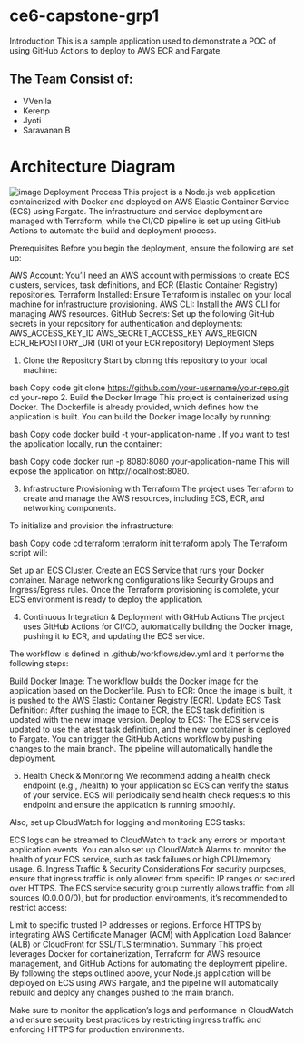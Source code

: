 # ce6-capstone-grp1
Introduction
This is a sample application used to demonstrate a POC of using GitHub Actions to deploy to AWS ECR and Fargate.
## The Team Consist of:
- VVenila
- Kerenp
- Jyoti
- Saravanan.B

# Architecture Diagram

![image](https://github.com/user-attachments/assets/ac446041-38a4-4615-a08f-5942960dacdc)
Deployment Process
This project is a Node.js web application containerized with Docker and deployed on AWS Elastic Container Service (ECS) using Fargate. The infrastructure and service deployment are managed with Terraform, while the CI/CD pipeline is set up using GitHub Actions to automate the build and deployment process.

Prerequisites
Before you begin the deployment, ensure the following are set up:

AWS Account: You’ll need an AWS account with permissions to create ECS clusters, services, task definitions, and ECR (Elastic Container Registry) repositories.
Terraform Installed: Ensure Terraform is installed on your local machine for infrastructure provisioning.
AWS CLI: Install the AWS CLI for managing AWS resources.
GitHub Secrets: Set up the following GitHub secrets in your repository for authentication and deployments:
AWS_ACCESS_KEY_ID
AWS_SECRET_ACCESS_KEY
AWS_REGION
ECR_REPOSITORY_URI (URI of your ECR repository)
Deployment Steps
1. Clone the Repository
Start by cloning this repository to your local machine:

bash
Copy code
git clone https://github.com/your-username/your-repo.git
cd your-repo
2. Build the Docker Image
This project is containerized using Docker. The Dockerfile is already provided, which defines how the application is built. You can build the Docker image locally by running:

bash
Copy code
docker build -t your-application-name .
If you want to test the application locally, run the container:

bash
Copy code
docker run -p 8080:8080 your-application-name
This will expose the application on http://localhost:8080.

3. Infrastructure Provisioning with Terraform
The project uses Terraform to create and manage the AWS resources, including ECS, ECR, and networking components.

To initialize and provision the infrastructure:

bash
Copy code
cd terraform
terraform init
terraform apply
The Terraform script will:

Set up an ECS Cluster.
Create an ECS Service that runs your Docker container.
Manage networking configurations like Security Groups and Ingress/Egress rules.
Once the Terraform provisioning is complete, your ECS environment is ready to deploy the application.

4. Continuous Integration & Deployment with GitHub Actions
The project uses GitHub Actions for CI/CD, automatically building the Docker image, pushing it to ECR, and updating the ECS service.

The workflow is defined in .github/workflows/dev.yml and it performs the following steps:

Build Docker Image:
The workflow builds the Docker image for the application based on the Dockerfile.
Push to ECR:
Once the image is built, it is pushed to the AWS Elastic Container Registry (ECR).
Update ECS Task Definition:
After pushing the image to ECR, the ECS task definition is updated with the new image version.
Deploy to ECS:
The ECS service is updated to use the latest task definition, and the new container is deployed to Fargate.
You can trigger the GitHub Actions workflow by pushing changes to the main branch. The pipeline will automatically handle the deployment.

5. Health Check & Monitoring
We recommend adding a health check endpoint (e.g., /health) to your application so ECS can verify the status of your service. ECS will periodically send health check requests to this endpoint and ensure the application is running smoothly.

Also, set up CloudWatch for logging and monitoring ECS tasks:

ECS logs can be streamed to CloudWatch to track any errors or important application events.
You can also set up CloudWatch Alarms to monitor the health of your ECS service, such as task failures or high CPU/memory usage.
6. Ingress Traffic & Security Considerations
For security purposes, ensure that ingress traffic is only allowed from specific IP ranges or secured over HTTPS. The ECS service security group currently allows traffic from all sources (0.0.0.0/0), but for production environments, it’s recommended to restrict access:

Limit to specific trusted IP addresses or regions.
Enforce HTTPS by integrating AWS Certificate Manager (ACM) with Application Load Balancer (ALB) or CloudFront for SSL/TLS termination.
Summary
This project leverages Docker for containerization, Terraform for AWS resource management, and GitHub Actions for automating the deployment pipeline. By following the steps outlined above, your Node.js application will be deployed on ECS using AWS Fargate, and the pipeline will automatically rebuild and deploy any changes pushed to the main branch.

Make sure to monitor the application’s logs and performance in CloudWatch and ensure security best practices by restricting ingress traffic and enforcing HTTPS for production environments.
